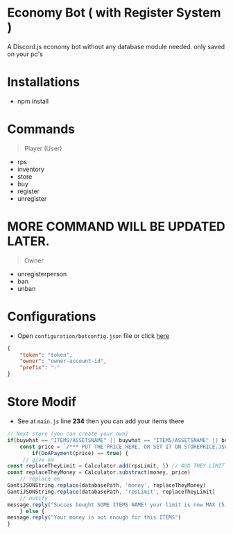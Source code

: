 # Economy Bot ( with Register System )
A Discord.js economy bot without any database module needed. only saved on your pc's

# Installations
- npm install

# Commands
> Player (User)
- rps
- inventory
- store
- buy
- register
- unregister
# MORE COMMAND WILL BE UPDATED LATER.

> Owner
- unregisterperson
- ban
- unban

# Configurations
- Open ```configuration/botconfig.json``` file or click [here](https://github.com/FrenzY8/Simple-Economy-Bot/blob/main/configuration/botconfig.json)
```json
{
    "token": "token",
    "owner": "owner-account-id",
    "prefix": "-"
}
```

# Store Modif
- See at ```main.js``` line **234** then you can add your items there
```js
// Next store (you can create your own)
if(buywhat == "ITEMS/ASSETSNAME" || buywhat == "ITEMS/ASSETSNAME" || buywhat == "ITEMS/ASSETSNAME") {
    const price = `/*** PUT THE PRICE HERE, OR SET IT ON STOREPRICE.JSON **/`
        if(DoAPayment(price) == true) {
     // give em
const replaceTheyLimit = Calculator.add(rpsLimit, 5) // ADD THEY LIMIT
const replaceTheyMoney = Calculator.substract(money, price)
    // replace em
GantiJSONString.replace(databasePath, 'money', replaceTheyMoney)
GantiJSONString.replace(databasePath, 'rpsLimit', replaceTheyLimit)
    // notify
message.reply("Succes bought SOME ITEMS NAME! your limit is now MAX (5)!")
    } else {
message.reply("Your money is not enough for this ITEMS")
}
```
